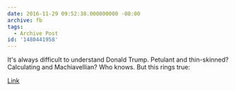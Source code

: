 ```yaml
---
date: 2016-11-29 09:52:38.000000000 -08:00
archive: fb
tags: 
  - Archive Post
id: '1480441958'
---
```


It's always difficult to understand Donald Trump. Petulant and thin-skinned? Calculating and Machiavellian? Who knows. But this rings true:

[Link](http://nymag.com/daily/intelligencer/2016/11/trump-wants-you-to-burn-flags-while-he-burns-constitution.html)
